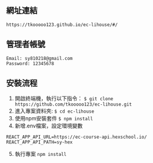 ## 網址連結
```
https://tkooooo123.github.io/ec-lihouse/#/
```
## 管理者帳號
```
Email: sy810218@gmail.com
Password: 12345678
```
## 安裝流程
1. 開啟終端機，執行以下指令：
 `$ git clone https://github.com/tkooooo123/ec-lihouse.git`
2. 進入專案資料夾:
 `$ cd ec-lihouse`
3. 使用npm安裝套件
 `$ npm install`
4. 新增.env檔案，設定環境變數
```
REACT_APP_API_URL=https://ec-course-api.hexschool.io/
REACT_APP_API_PATH=sy-hex
```
5. 執行專案
 `npm install`


